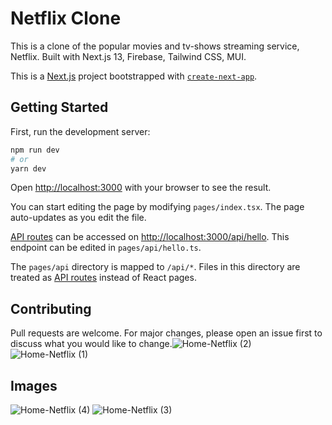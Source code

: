 # Netflix Clone

This is a clone of the popular movies and tv-shows streaming service, Netflix.
Built with Next.js 13, Firebase, Tailwind CSS, MUI.

This is a [Next.js](https://nextjs.org/) project bootstrapped with [`create-next-app`](https://github.com/vercel/next.js/tree/canary/packages/create-next-app).

## Getting Started

First, run the development server:

```bash
npm run dev
# or
yarn dev
```

Open [http://localhost:3000](http://localhost:3000) with your browser to see the result.

You can start editing the page by modifying `pages/index.tsx`. The page auto-updates as you edit the file.

[API routes](https://nextjs.org/docs/api-routes/introduction) can be accessed on [http://localhost:3000/api/hello](http://localhost:3000/api/hello). This endpoint can be edited in `pages/api/hello.ts`.

The `pages/api` directory is mapped to `/api/*`. Files in this directory are treated as [API routes](https://nextjs.org/docs/api-routes/introduction) instead of React pages.


## Contributing

Pull requests are welcome. For major changes, please open an issue first
to discuss what you would like to change.![Home-Netflix (2)](https://user-images.githubusercontent.com/88935495/204155579-803d02bc-8b40-4ae6-9294-76bc52745a20.png)
![Home-Netflix (1)](https://user-images.githubusercontent.com/88935495/204155605-07bfc457-7136-4e85-a524-308fbd85fb82.png)


## Images

![Home-Netflix (4)](https://user-images.githubusercontent.com/88935495/204155514-dc57d157-876d-4d02-ab83-1ac80d96b91e.png)
![Home-Netflix (3)](https://user-images.githubusercontent.com/88935495/204155566-747ef113-e537-4425-bc1e-dfda68230c8a.png)
